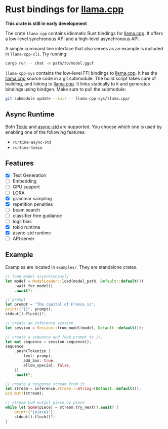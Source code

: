 
# Rust bindings for [llama.cpp][1]

**This crate is still in early development**

The crate `llama-cpp` contains idiomatic Rust bindings for [llama.cpp][1].
It offers a low-level synchronous API and a high-level asynchronous API.

A simple command line interface that also serves as an example is included in `llama-cpp-cli`. Try running:

```bash
cargo run -- chat -m path/to/model.gguf
```

`llama-cpp-sys` contains the low-level FFI bindings to [llama.cpp][1]. It has the [llama.cpp][1] source code in a git submodule.
The build script takes care of building, and linking to [llama.cpp][1]. It links statically to it and generates bindings using bindgen.
Make sure to pull the submodule:

```bash
git submodule update --init -- llama-cpp-sys/llama.cpp/
```

## Async Runtime

Both [Tokio][2] and [async-std][3] are supported. You choose which one is used by enabling one of the following features:

 - `runtime-async-std`
 - `runtime-tokio`

## Features

 - [x] Text Generation
 - [ ] Embedding
 - [ ] GPU support
 - [ ] LORA
 - [x] grammar sampling
 - [x] repetition penalties
 - [ ] beam search
 - [ ] classifier free guidance
 - [ ] logit bias
 - [x] tokio runtime
 - [x] async-std runtime
 - [ ] API server

## Example

Examples are located in `examples/`. They are standalone crates.

```rust
// load model asynchronously
let model = ModelLoader::load(model_path, Default::default())
    .wait_for_model()
    .await?;

// prompt
let prompt = "The capital of France is";
print!("{}", prompt);
stdout().flush()?;

// create an inference session.
let session = Session::from_model(model, Default::default());

// create a sequence and feed prompt to it.
let mut sequence = session.sequence();
sequence
    .push(Tokenize {
        text: prompt,
        add_bos: true,
        allow_special: false,
    })
    .await?;

// create a response stream from it
let stream = inference.stream::<String>(Default::default());
pin_mut!(stream);

// stream LLM output piece by piece
while let Some(piece) = stream.try_next().await? {
    print!("{piece}");
    stdout().flush()?;
}
```

[1]: https://github.com/ggerganov/llama.cpp
[2]: https://tokio.rs/
[3]: https://async.rs/